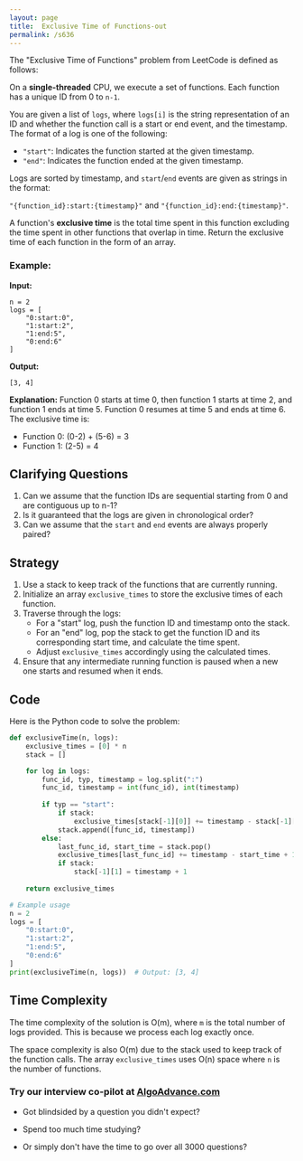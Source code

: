 ```yaml
---
layout: page
title:  Exclusive Time of Functions-out
permalink: /s636
---
```


The "Exclusive Time of Functions" problem from LeetCode is defined as follows:

On a **single-threaded** CPU, we execute a set of functions. Each function has a unique ID from 0 to `n-1`.

You are given a list of `logs`, where `logs[i]` is the string representation of an ID and whether the function call is a start or end event, and the timestamp. The format of a log is one of the following:

- `"start"`: Indicates the function started at the given timestamp.
- `"end"`: Indicates the function ended at the given timestamp.

Logs are sorted by timestamp, and `start`/`end` events are given as strings in the format:

`"{function_id}:start:{timestamp}"` and `"{function_id}:end:{timestamp}"`.

A function's **exclusive time** is the total time spent in this function excluding the time spent in other functions that overlap in time. Return the exclusive time of each function in the form of an array.

### Example:

**Input:**
```
n = 2
logs = [
    "0:start:0",
    "1:start:2",
    "1:end:5",
    "0:end:6"
]
```

**Output:**
```
[3, 4]
```

**Explanation:**
Function 0 starts at time 0, then function 1 starts at time 2, and function 1 ends at time 5. Function 0 resumes at time 5 and ends at time 6. The exclusive time is:
- Function 0: (0-2) + (5-6) = 3
- Function 1: (2-5) = 4

## Clarifying Questions

1. Can we assume that the function IDs are sequential starting from 0 and are contiguous up to n-1?
2. Is it guaranteed that the logs are given in chronological order?
3. Can we assume that the `start` and `end` events are always properly paired?

## Strategy

1. Use a stack to keep track of the functions that are currently running.
2. Initialize an array `exclusive_times` to store the exclusive times of each function.
3. Traverse through the logs:
   - For a "start" log, push the function ID and timestamp onto the stack.
   - For an "end" log, pop the stack to get the function ID and its corresponding start time, and calculate the time spent.
   - Adjust `exclusive_times` accordingly using the calculated times.
4. Ensure that any intermediate running function is paused when a new one starts and resumed when it ends.

## Code

Here is the Python code to solve the problem:

```python
def exclusiveTime(n, logs):
    exclusive_times = [0] * n
    stack = []

    for log in logs:
        func_id, typ, timestamp = log.split(":")
        func_id, timestamp = int(func_id), int(timestamp)
        
        if typ == "start":
            if stack:
                exclusive_times[stack[-1][0]] += timestamp - stack[-1][1]
            stack.append([func_id, timestamp])
        else:
            last_func_id, start_time = stack.pop()
            exclusive_times[last_func_id] += timestamp - start_time + 1
            if stack:
                stack[-1][1] = timestamp + 1
    
    return exclusive_times

# Example usage
n = 2
logs = [
    "0:start:0",
    "1:start:2",
    "1:end:5",
    "0:end:6"
]
print(exclusiveTime(n, logs))  # Output: [3, 4]
```

## Time Complexity

The time complexity of the solution is O(m), where `m` is the total number of logs provided. This is because we process each log exactly once.

The space complexity is also O(m) due to the stack used to keep track of the function calls. The array `exclusive_times` uses O(n) space where `n` is the number of functions.


### Try our interview co-pilot at [AlgoAdvance.com](https://algoAdvance.com)

- Got blindsided by a question you didn't expect?

- Spend too much time studying?

- Or simply don't have the time to go over all 3000 questions?

